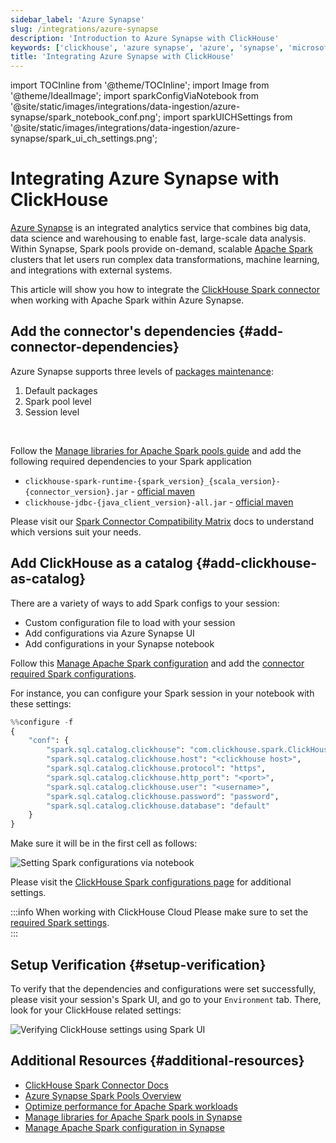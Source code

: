 ```yaml
---
sidebar_label: 'Azure Synapse'
slug: /integrations/azure-synapse
description: 'Introduction to Azure Synapse with ClickHouse'
keywords: ['clickhouse', 'azure synapse', 'azure', 'synapse', 'microsoft', 'azure spark', 'data']
title: 'Integrating Azure Synapse with ClickHouse'
---
```


import TOCInline from '@theme/TOCInline';
import Image from '@theme/IdealImage';
import sparkConfigViaNotebook from '@site/static/images/integrations/data-ingestion/azure-synapse/spark_notebook_conf.png';
import sparkUICHSettings from '@site/static/images/integrations/data-ingestion/azure-synapse/spark_ui_ch_settings.png';

# Integrating Azure Synapse with ClickHouse

[Azure Synapse](https://azure.microsoft.com/en-us/products/synapse-analytics) is an integrated analytics service that combines big data, data science and warehousing to enable fast, large-scale data analysis.
Within Synapse, Spark pools provide on-demand, scalable [Apache Spark](https://spark.apache.org) clusters that let users run complex data transformations, machine learning, and integrations with external systems.

This article will show you how to integrate the [ClickHouse Spark connector](/integrations/apache-spark/spark-native-connector) when working with Apache Spark within Azure Synapse.


<TOCInline toc={toc}></TOCInline>

## Add the connector's dependencies {#add-connector-dependencies}
Azure Synapse supports three levels of [packages maintenance](https://learn.microsoft.com/en-us/azure/synapse-analytics/spark/apache-spark-azure-portal-add-libraries):
1. Default packages
2. Spark pool level
3. Session level

<br/>

Follow the [Manage libraries for Apache Spark pools guide](https://learn.microsoft.com/en-us/azure/synapse-analytics/spark/apache-spark-manage-pool-packages) and add the following required dependencies to your Spark application
   - `clickhouse-spark-runtime-{spark_version}_{scala_version}-{connector_version}.jar` - [official maven](https://mvnrepository.com/artifact/com.clickhouse.spark)
   - `clickhouse-jdbc-{java_client_version}-all.jar` - [official maven](https://mvnrepository.com/artifact/com.clickhouse/clickhouse-jdbc)

Please visit our [Spark Connector Compatibility Matrix](/integrations/apache-spark/spark-native-connector#compatibility-matrix) docs to understand which versions suit your needs.

## Add ClickHouse as a catalog {#add-clickhouse-as-catalog}

There are a variety of ways to add Spark configs to your session:
* Custom configuration file to load with your session
* Add configurations via Azure Synapse UI
* Add configurations in your Synapse notebook

Follow this [Manage Apache Spark configuration](https://learn.microsoft.com/en-us/azure/synapse-analytics/spark/apache-spark-azure-create-spark-configuration) 
and add the [connector required Spark configurations](/integrations/apache-spark/spark-native-connector#register-the-catalog-required).

For instance, you can configure your Spark session in your notebook with these settings:

```python
%%configure -f
{
    "conf": {
        "spark.sql.catalog.clickhouse": "com.clickhouse.spark.ClickHouseCatalog",
        "spark.sql.catalog.clickhouse.host": "<clickhouse host>",
        "spark.sql.catalog.clickhouse.protocol": "https",
        "spark.sql.catalog.clickhouse.http_port": "<port>",
        "spark.sql.catalog.clickhouse.user": "<username>",
        "spark.sql.catalog.clickhouse.password": "password",
        "spark.sql.catalog.clickhouse.database": "default"
    }
}
```

Make sure it will be in the first cell as follows:

<Image img={sparkConfigViaNotebook} size="xl" alt="Setting Spark configurations via notebook" border/>

Please visit the [ClickHouse Spark configurations page](/integrations/apache-spark/spark-native-connector#configurations) for additional settings.

:::info
When working with ClickHouse Cloud Please make sure to set the [required Spark settings](/integrations/apache-spark/spark-native-connector#clickhouse-cloud-settings).  
:::

## Setup Verification {#setup-verification}

To verify that the dependencies and configurations were set successfully, please visit your session's Spark UI, and go to your `Environment` tab.
There, look for your ClickHouse related settings:

<Image img={sparkUICHSettings} size="xl" alt="Verifying ClickHouse settings using Spark UI" border/>


## Additional Resources {#additional-resources}

- [ClickHouse Spark Connector Docs](/integrations/apache-spark)
- [Azure Synapse Spark Pools Overview](https://learn.microsoft.com/en-us/azure/synapse-analytics/spark/apache-spark-overview)
- [Optimize performance for Apache Spark workloads](https://learn.microsoft.com/en-us/azure/synapse-analytics/spark/apache-spark-performance)
- [Manage libraries for Apache Spark pools in Synapse](https://learn.microsoft.com/en-us/azure/synapse-analytics/spark/apache-spark-manage-pool-packages)
- [Manage Apache Spark configuration in Synapse](https://learn.microsoft.com/en-us/azure/synapse-analytics/spark/apache-spark-azure-create-spark-configuration)
